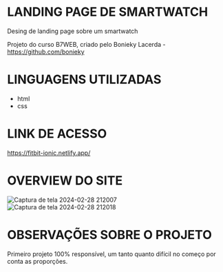 # LANDING PAGE DE SMARTWATCH

Desing de landing page sobre um smartwatch

Projeto do curso B7WEB, criado pelo Bonieky Lacerda - https://github.com/bonieky

# LINGUAGENS UTILIZADAS 
- html
- css

# LINK DE ACESSO

https://fitbit-ionic.netlify.app/

# OVERVIEW DO SITE
![Captura de tela 2024-02-28 212007](https://github.com/lucas-jurgensen/landing-page/assets/114704161/1a78695c-c1f9-44fe-888a-b12368fa64a6)
![Captura de tela 2024-02-28 212018](https://github.com/lucas-jurgensen/landing-page/assets/114704161/dcba8cd0-4e29-4dd0-bf0e-ab73c4e8df1e)

# OBSERVAÇÕES SOBRE O PROJETO 

Primeiro projeto 100% responsível, um tanto quanto difícil no começo por conta as proporções.
